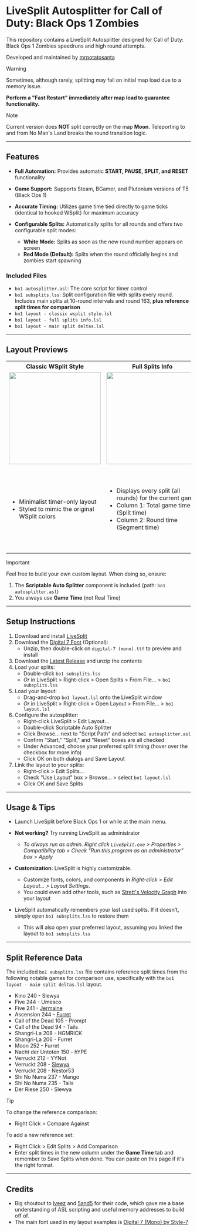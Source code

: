 # LiveSplit Autosplitter for Call of Duty: Black Ops 1 Zombies

This repository contains a LiveSplit Autosplitter designed for Call of Duty: Black Ops 1 Zombies speedruns and high round attempts.

Developed and maintained by [mrpotatosanta](https://www.twitch.tv/mrpotatosanta)

> [!WARNING]
> Sometimes, although rarely, splitting may fail on initial map load due to a memory issue.
>
> **Perform a "Fast Restart" immediately after map load to guarantee functionality.**

> [!NOTE]
> Current version does **NOT** split correctly on the map **Moon**. Teleporting to and from No Man's Land breaks the round transition logic.

---

## Features
- **Full Automation:** Provides automatic **START, PAUSE, SPLIT, and RESET** functionality
  
- **Game Support:** Supports Steam, BGamer, and Plutonium versions of T5 (Black Ops 1)
  
- **Accurate Timing:** Utilizes game time tied directly to game ticks (identical to hooked WSplit) for maximum accuracy
  
- **Configurable Splits:** Automatically splits for all rounds and offers two configurable split modes:
    - **White Mode:** Splits as soon as the new round number appears on screen
    - **Red Mode (Default):** Splits when the round officially begins and zombies start spawning

### Included Files
- `bo1 autosplitter.asl`: The core script for timer control
- `bo1 subsplits.lss`: Split configuration file with splits every round. Includes main splits at 10-round intervals and round 163, **plus reference split times for comparison**
- `bo1 layout - classic wsplit style.lsl`
- `bo1 layout - full splits info.lsl`
- `bo1 layout - main split deltas.lsl`

---

## Layout Previews

<table>
  <tr>
    <th style="text-align:center;">Classic WSplit Style</th>
    <th style="text-align:center;">Full Splits Info</th>
    <th style="text-align:center;">Main Split Deltas</th>
  </tr>
  <tr>
    <td>
      <div align="center">
        <img src="https://github.com/user-attachments/assets/cdeb8d6f-f1cd-48e2-ae5e-99fe11add9e4" width="250" />
      </div>
    </td>
    <td>
      <div align="center">
        <img src="https://github.com/user-attachments/assets/1ca65df0-5f05-4f0f-a333-699dd0affa8e" width="250" />
      </div>
    </td>
    <td>
      <div align="center">
        <img src="https://github.com/user-attachments/assets/58ece1b1-f951-46f1-9c1f-a21de513e641" width="250" />
      </div>
    </td>
  </tr>
  <tr>
    <td>
      <ul>
        <li>Minimalist timer-only layout</li>
        <li>Styled to mimic the original WSplit colors</li>
      </ul>
    </td>
    <td>
      <ul>
        <li>Displays every split (all rounds) for the current game</li>
        <li>Column 1: Total game time (Split time)</li>
        <li>Column 2: Round time (Segment time)</li>
      </ul>
    </td>
    <td>
      <ul>
        <li>Displays main splits at every 10-round interval, plus round 163</li>
        <li>Compares the current run against a reference game</li>
        <li>Column 1: Time delta (+/-) vs reference</li>
        <li>Column 2: Split times: white for reference, yellow for current run</li>
      </ul>
    </td>
  </tr>
</table>

> [!IMPORTANT]
> Feel free to build your own custom layout. When doing so, ensure:
> 
> 1. The **Scriptable Auto Splitter** component is included (path: `bo1 autosplitter.asl`)
> 2. You always use **Game Time** (not Real Time)

---

## Setup Instructions

1. Download and install [LiveSplit](https://livesplit.org/)
2. Download the [Digital 7 Font](https://www.dafont.com/digital-7.font) (Optional):
   - Unzip, then double-click on `digital-7 (mono).ttf` to preview and install
3. Download the [Latest Release](https://github.com/mrpotatosanta/bo1-zombies-autosplitter/releases/latest) and unzip the contents
4. Load your splits:
   - Double-click `bo1 subsplits.lss`
   - *Or* in LiveSplit > Right-click > Open Splits > From File... > `bo1 subsplits.lss`
5. Load your layout:
   - Drag-and-drop `bo1 layout.lsl` onto the LiveSplit window
   - *Or* in LiveSplit > Right-click > Open Layout > From File... > `bo1 layout.lsl`
6. Configure the autosplitter:
   - Right-click LiveSplit > Edit Layout...
   - Double-click Scriptable Auto Splitter
   - Click Browse... next to "Script Path" and select `bo1 autosplitter.asl`
   - Confirm "Start," "Split," and "Reset" boxes are all checked
   - Under Advanced, choose your preferred split timing (hover over the checkbox for more info)
   - Click OK on both dialogs and Save Layout
7. Link the layout to your splits:
   - Right-click > Edit Splits...
   - Check "Use Layout" box > Browse... > select `bo1 layout.lsl`
   - Click OK and Save Splits

---

## Usage & Tips
- Launch LiveSplit before Black Ops 1 or while at the main menu.
  
- **Not working?** Try running LiveSplit as administrator
   - *To always run as admin. Right click `LiveSplit.exe` > Properties > Compatibility tab > Check "Run this program as an administrator" box > Apply*
     
- **Customization:** LiveSplit is highly customizable.
   - Customize fonts, colors, and components in *Right-click > Edit Layout... > Layout Settings*.
   - You could even add other tools, such as [Strett's Velocity Graph](https://github.com/strett/LiveSplit-Velocity-Graph-For-BO1-BO2-WAW-MW2) into your layout
     
- LiveSplit automatically remembers your last used splits. If it doesn’t, simply open `bo1 subsplits.lss` to restore them
   - This will also open your preferred layout, assuming you linked the layout to `bo1 subsplits.lss`

---

## Split Reference Data
The included `bo1 subsplits.lss` file contains reference split times from the following notable games for comparison use, specifically with the `bo1 layout - main split deltas.lsl` layout.

- Kino 240 - Slewya
- Five 244 - Umesco
- Five 241 - [Jermaine](https://www.youtube.com/watch?v=pkglPf03vpY)
- Ascension 244 - [Furret](https://www.youtube.com/watch?v=Hg1MFl1p6LA&list=PL_hWedWbKNk5K9J6kfGahpy1K2K0foKZk)
- Call of the Dead 105 - Prompt
- Call of the Dead 94 - Tails
- Shangri-La 208 - HGMRICK
- Shangri-La 206 - Furret
- Moon 252 - Furret
- Nacht der Untoten 150 - hYPE
- Verruckt 212 - YYNot
- Verruckt 208 - [Slewya](https://www.youtube.com/watch?v=pvMx12CGACQ&list=PLWr9iFTeOsB7xdBLA6vK77r4JFI8nbfRu)
- Verruckt 208 - Nestor53
- Shi No Numa 237 - Mango
- Shi No Numa 235 - Tails
- Der Riese 250 - Slewya

> [!TIP]
> To change the reference comparison:
> - Right Click > Compare Against
>
> To add a new reference set:
> - Right Click > Edit Splits > Add Comparison
> - Enter split times in the new column under the **Game Time** tab and remember to Save Splits when done. You can paste on this page if it's the right format.

---

## Credits
- Big shoutout to [lveez](https://github.com/lveez/bo1-timers) and [5and5](https://github.com/5and5/LiveSplitAutoSplitterForBlackOpsZombies) for their code, which gave me a base understanding of ASL scripting and useful memory addresses to build off of.
- The main font used in my layout examples is [Digital 7 (Mono) by Style-7](https://www.dafont.com/digital-7.font)
